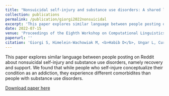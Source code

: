 ```yaml
---
title: "Nonsuicidal self-injury and substance use disorders: A shared language of addiction"
collection: publications
permalink: /publication/giorgi2022nonsuicidal
excerpt: 'This paper explores similar language between people posting on Reddit about nonsuicidal self-injury and substance use disorders, namely recovery and support. We found that while people who self-injure conceptualize their condition as an addiction, they experience different comorbidites than people with substance use disorders.'
date: 2022-07-15
venue: 'Proceedings of the Eighth Workshop on Computational Linguistics and Clinical Psychology'
paperurl: ''
citation: 'Giorgi S, Himelein-Wachowiak M, <b>Habib D</b>, Ungar L, Curtis B. Nonsuicidal self-injury and substance use disorders: A shared language of addiction. In: <i>Proceedings of the Eighth Workshop on Computational Linguistics and Clinical Psychology</i>. Association for Computational Linguistics; 2022:177-183. doi:10.18653/v1/2022.clpsych-1.15'
---
```

This paper explores similar language between people posting on Reddit about nonsuicidal self-injury and substance use disorders, namely recovery and support. We found that while people who self-injure conceptualize their condition as an addiction, they experience different comorbidites than people with substance use disorders.

[Download paper here](http://danielrshabib.github.io/files/giorgi2022nonsuicidal.pdf)
